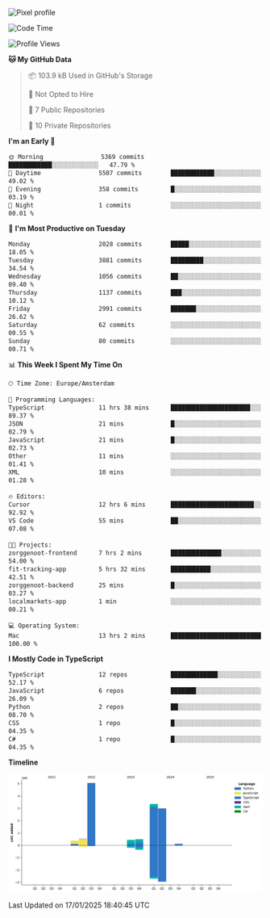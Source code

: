 ![Pixel profile](https://pixel-profile.vercel.app/api/github-stats?username=Atchferox&screen_effect=true&theme=rainbow
)


<!--START_SECTION:waka-->
![Code Time](http://img.shields.io/badge/Code%20Time-478%20hrs%2046%20mins-blue)

![Profile Views](http://img.shields.io/badge/Profile%20Views-0-blue)

**🐱 My GitHub Data** 

> 📦 103.9 kB Used in GitHub's Storage 
 > 
> 🚫 Not Opted to Hire
 > 
> 📜 7 Public Repositories 
 > 
> 🔑 10 Private Repositories 
 > 
**I'm an Early 🐤** 

```text
🌞 Morning                5369 commits        ████████████░░░░░░░░░░░░░   47.79 % 
🌆 Daytime                5507 commits        ████████████░░░░░░░░░░░░░   49.02 % 
🌃 Evening                358 commits         █░░░░░░░░░░░░░░░░░░░░░░░░   03.19 % 
🌙 Night                  1 commits           ░░░░░░░░░░░░░░░░░░░░░░░░░   00.01 % 
```
📅 **I'm Most Productive on Tuesday** 

```text
Monday                   2028 commits        █████░░░░░░░░░░░░░░░░░░░░   18.05 % 
Tuesday                  3881 commits        █████████░░░░░░░░░░░░░░░░   34.54 % 
Wednesday                1056 commits        ██░░░░░░░░░░░░░░░░░░░░░░░   09.40 % 
Thursday                 1137 commits        ███░░░░░░░░░░░░░░░░░░░░░░   10.12 % 
Friday                   2991 commits        ███████░░░░░░░░░░░░░░░░░░   26.62 % 
Saturday                 62 commits          ░░░░░░░░░░░░░░░░░░░░░░░░░   00.55 % 
Sunday                   80 commits          ░░░░░░░░░░░░░░░░░░░░░░░░░   00.71 % 
```


📊 **This Week I Spent My Time On** 

```text
🕑︎ Time Zone: Europe/Amsterdam

💬 Programming Languages: 
TypeScript               11 hrs 38 mins      ██████████████████████░░░   89.37 % 
JSON                     21 mins             █░░░░░░░░░░░░░░░░░░░░░░░░   02.79 % 
JavaScript               21 mins             █░░░░░░░░░░░░░░░░░░░░░░░░   02.73 % 
Other                    11 mins             ░░░░░░░░░░░░░░░░░░░░░░░░░   01.41 % 
XML                      10 mins             ░░░░░░░░░░░░░░░░░░░░░░░░░   01.28 % 

🔥 Editors: 
Cursor                   12 hrs 6 mins       ███████████████████████░░   92.92 % 
VS Code                  55 mins             ██░░░░░░░░░░░░░░░░░░░░░░░   07.08 % 

🐱‍💻 Projects: 
zorggenoot-frontend      7 hrs 2 mins        ██████████████░░░░░░░░░░░   54.00 % 
fit-tracking-app         5 hrs 32 mins       ███████████░░░░░░░░░░░░░░   42.51 % 
zorggenoot-backend       25 mins             █░░░░░░░░░░░░░░░░░░░░░░░░   03.27 % 
localmarkets-app         1 min               ░░░░░░░░░░░░░░░░░░░░░░░░░   00.21 % 

💻 Operating System: 
Mac                      13 hrs 2 mins       █████████████████████████   100.00 % 
```

**I Mostly Code in TypeScript** 

```text
TypeScript               12 repos            █████████████░░░░░░░░░░░░   52.17 % 
JavaScript               6 repos             ███████░░░░░░░░░░░░░░░░░░   26.09 % 
Python                   2 repos             ██░░░░░░░░░░░░░░░░░░░░░░░   08.70 % 
CSS                      1 repo              █░░░░░░░░░░░░░░░░░░░░░░░░   04.35 % 
C#                       1 repo              █░░░░░░░░░░░░░░░░░░░░░░░░   04.35 % 
```



**Timeline**

![Lines of Code chart](https://raw.githubusercontent.com/Atchferox/Atchferox/main/assets/bar_graph.png)


 Last Updated on 17/01/2025 18:40:45 UTC
<!--END_SECTION:waka-->
